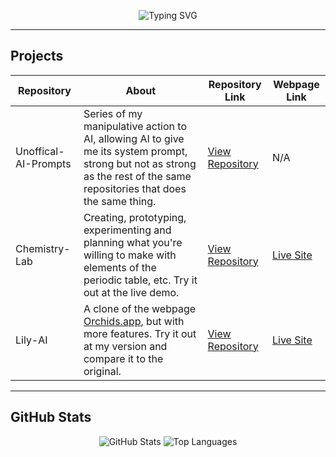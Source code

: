 <p align="center">
  <img src="https://readme-typing-svg.demolab.com?font=Fira+Code&size=28&duration=3000&pause=1000&color=7A7AFA&center=true&vCenter=true&width=435&lines=Hi,+I'm+Hassannewcode;+Experimenting+With+AI;,Explore+My+Projects+Below!" alt="Typing SVG" />
</p>

---

## Projects

| Repository           | About                                                                                                                                                                                                                       | Repository Link                                                                                   | Webpage Link                                    |
|----------------------|-------------------------------------------------------------------------------------------------------------------------------------------------------------------------------------|---------------------------------------------------------------------------------------------------|------------------------------------------------|
| Unoffical-AI-Prompts | Series of my manipulative action to AI, allowing AI to give me its system prompt, strong but not as strong as the rest of the same repositories that does the same thing.            | [View Repository](https://github.com/Hassannewcode/Unoffical-AI-Prompts)                          | N/A                                            |
| Chemistry-Lab        | Creating, prototyping, experimenting and planning what you're willing to make with elements of the periodic table, etc. Try it out at the live demo.                                | [View Repository](https://github.com/Hassannewcode/Chemistry-Lab)                                | [Live Site](https://chemistry-lab-online.vercel.app/) |
| Lily-AI              | A clone of the webpage [Orchids.app](https://orchids.app), but with more features. Try it out at my version and compare it to the original.                                         | [View Repository](https://github.com/Hassannewcode/Lily-AI)                                      | [Live Site](https://lily-ai-indol.vercel.app/) |

---

## GitHub Stats

<p align="center">
  <img src="https://github-readme-stats.vercel.app/api?username=Hassannewcode&show_icons=true&theme=dracula" alt="GitHub Stats" />
  <img src="https://github-readme-stats.vercel.app/api/top-langs/?username=Hassannewcode&layout=compact&theme=dracula" alt="Top Languages" />
</p>
 
